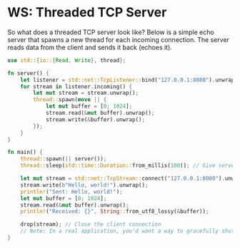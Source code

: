 # WS: Threaded TCP Server

So what does a threaded TCP server look like? Below is a simple echo server that spawns a new thread for each incoming connection. The server reads data from the client and sends it back (echoes it).

```rust
use std::{io::{Read, Write}, thread};

fn server() {
    let listener = std::net::TcpListener::bind("127.0.0.1:8080").unwrap();
    for stream in listener.incoming() {
        let mut stream = stream.unwrap();
        thread::spawn(move || {
            let mut buffer = [0; 1024];
            stream.read(&mut buffer).unwrap();
            stream.write(&buffer).unwrap();
        });
    }
}

fn main() {
    thread::spawn(|| server());
    thread::sleep(std::time::Duration::from_millis(100)); // Give server time to start

    let mut stream = std::net::TcpStream::connect("127.0.0.1:8080").unwrap();
    stream.write(b"Hello, world!").unwrap();
    println!("Sent: Hello, world!");
    let mut buffer = [0; 1024];
    stream.read(&mut buffer).unwrap();
    println!("Received: {}", String::from_utf8_lossy(&buffer));

    drop(stream); // Close the client connection
    // Note: In a real application, you'd want a way to gracefully shut down the server    
}
```